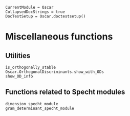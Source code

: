 ```@meta
CurrentModule = Oscar
CollapsedDocStrings = true
DocTestSetup = Oscar.doctestsetup()
```

# Miscellaneous functions

## Utilities

```@docs
is_orthogonally_stable
Oscar.OrthogonalDiscriminants.show_with_ODs
show_OD_info
```

## Functions related to Specht modules

```@docs
dimension_specht_module
gram_determinant_specht_module
```
